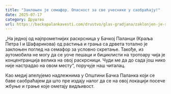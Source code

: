 ```yaml
---
title: "Заклоњен је семафор. Опасност за све учеснике у саобраћају!"
date: 2025-07-17
category: Друштво
url: https://backapalankavesti.com/drustvo/glas-gradjana/zaklonjen-je-semafor-opasnost-za-sve-ucesnike-u-saobracaju/
---
```


„На једној од најпрометнијих раскрсница у Бачкој Паланци (Краља Петра I и Шафарикова) од растиња и грања са дрвета тотално је заклоњен поглед на семафор за условно скретање. Такође, из аутомобила не могу да се уоче пешаци и бициклисти на тротоару чија је концентранција велика на овој раскрсници. Чуди ме да до сада још нико није настрадао на овом месту“, поручује наш читалац.

Као медиј апелујемо надлежнима у Општини Бачка Паланка који се баве саобраћајем да што пре издају налог да се на овој локацији посече жбуње и грање које ометају видљивост.
